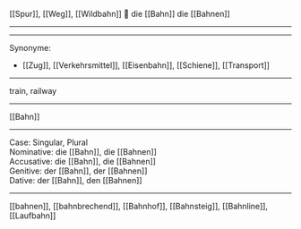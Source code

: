 [[Spur]], [[Weg]], [[Wildbahn]]
🔵 die [[Bahn]]
die [[Bahnen]]

---


---
Synonyme:
- [[Zug]], [[Verkehrsmittel]], [[Eisenbahn]], [[Schiene]], [[Transport]]

---
train, railway

---
[[Bahn]]

---
Case: Singular, Plural  
Nominative: die [[Bahn]], die [[Bahnen]]  
Accusative: die [[Bahn]], die [[Bahnen]]  
Genitive: der [[Bahn]], der [[Bahnen]]  
Dative: der [[Bahn]], den [[Bahnen]] 

---
[[bahnen]], [[bahnbrechend]], [[Bahnhof]], [[Bahnsteig]], [[Bahnline]], [[Laufbahn]]